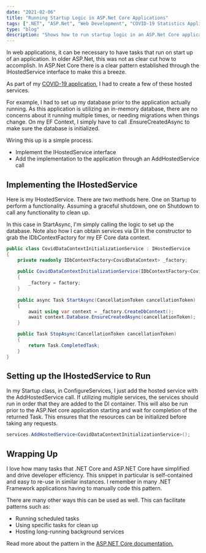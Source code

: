 ```yaml
---
date: "2021-02-06"
title: "Running Startup Logic in ASP.Net Core Applications"
tags: [".NET", "ASP.Net", "Web Development", "COVID-19 Statistics Application"]
type: "blog"
description: "Shows how to run startup logic in an ASP.Net Core application."
---
```


In web applications, it can be necessary to have tasks that run on start up of an application.
In older ASP.Net, this was not as clear cut how to accomplish. 
In ASP.Net Core there is a clear pattern established through the IHostedService interface to make this a breeze.

As part of my [COVID-19 application](https://www.honlsoft.com/projects/covid-19-application-v3/), I had to create a few of these hosted services.

For example, I had to set up my database prior to the application actually running.
As this application is utilizing an in-memory database, there are no concerns about it running multiple times, or needing migrations when things change.
On my EF Context, I simply have to call .EnsureCreatedAsync to make sure the database is initialized.

Wiring this up is a simple process.
* Implement the IHostedService interface
* Add the implementation to the application through an AddHostedService call

## Implementing the IHostedService

Here is my IHostedService.
There are two methods here.
One on Startup to perform a functionality.
Assuming a graceful shutdown, one on Shutdown to call any functionality to clean up.

In this case in StartAsync, I'm simply calling the logic to set up the database.
Note also how I can obtain services via DI in the constructor to grab the IDbContextFactory for my EF Core data context.

```csharp
public class CovidDataContextInitializationService : IHostedService
{
    private readonly IDbContextFactory<CovidDataContext> _factory;
    
    public CovidDataContextInitializationService(IDbContextFactory<CovidDataContext> factory)
    {
        _factory = factory;
    }
    
    public async Task StartAsync(CancellationToken cancellationToken)
    {
        await using var context = _factory.CreateDbContext();
        await context.Database.EnsureCreatedAsync(cancellationToken);
    }

    public Task StopAsync(CancellationToken cancellationToken)
    {
        return Task.CompletedTask;
    }
}
```

## Setting up the IHostedService to Run

In my Startup class, in ConfigureServices, I just add the hosted service with the AddHostedService call.
If utilizing multiple services, the services should run in order that they are added to the DI container.
This will also be run prior to the ASP.Net core application starting and wait for completion of the returned Task.
This ensures that the resources can be initialized before taking any requests.

```csharp
services.AddHostedService<CovidDataContextInitializationService>();
```

## Wrapping Up

I love how many tasks that .NET Core and ASP.NET Core have simplified and drive developer efficiency.
This snippet in particular is self-contained and easy to re-use in similar instances.
I remember in many .NET Framework applications having to manually code this pattern.

There are many other ways this can be used as well. This can facilitate patterns such as:
* Running scheduled tasks
* Using specific tasks for clean up
* Hosting long-running background services 

Read more about the pattern in the [ASP.NET Core documentation.](https://docs.microsoft.com/en-us/aspnet/core/fundamentals/host/hosted-services)
